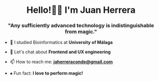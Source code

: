 <h1 align="center">Hello!👋🏼 I'm Juan Herrera</h1> 
<h3 align="center">"Any sufficiently advanced technology is indistinguishable from magic." </h3>

- 🔭 I studied Bioinformatics at **University of Málaga**

- 💬 Let's chat about **Frontend and UX engineering**

- 📫 How to reach me: **jaherreraconde@gmail.com**

- ♠️ Fun fact: **I love to perform magic!**
